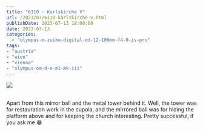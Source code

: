 ```yaml
---
title: "6110 - Karlskirche V"
url: /2023/07/6110-karlskirche-v.html
publishDate: 2023-07-13 18:00:00
date: 2023-07-13
categories:
  - "olympus-m-zuiko-digital-ed-12-100mm-f4-0-is-pro"
tags:
- "austria"
- "wien"
- "vienna"
- "olympus-om-d-e-m1-mk-iii"
---
```

<div class="container">
<div class="center"><a target="_blank" href="https://d25zfm9zpd7gm5.cloudfront.net/1200x1200/2020/20200308_131049_lr.jpg"><img class="webfeedsFeaturedVisual" src="https://d25zfm9zpd7gm5.cloudfront.net/0600x0600/2020/20200308_131049_lr.jpg" /></a></div>
</div>
<br />

Apart from this mirror ball and the metal tower behind it.
Well, the tower was for restauration work in the cupola, and
the mirrored ball was for hiding the platform above and for
keeping the church interesting. Pretty successful, if you
ask me :grin:
